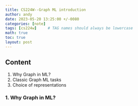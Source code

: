 ```yaml
---
title: CS224W--Graph ML introduction
author: andy
date: 2023-05-20 13:25:00 +/-0080
categories: [note]
tags: [cs224w]     # TAG names should always be lowercase
math: true
toc: true
layout: post
---
```


## Content
1. Why Graph in ML?
2. Classic Graph ML tasks
3. Choice of representations

### 1. Why Graph in ML?
